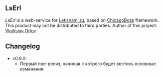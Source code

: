 ## LsErl

*LsErl* is a web-service for [Letisnami.ru](http://www.letisnami.ru/), based on [ChicagoBoss](https://github.com/evanmiller/ChicagoBoss/) framework. This product may not be distributed to third parties. Author of this project: [Vladislav Orlov](mailto:email:biziwalker@gmail.com)

## Changelog
* v0.9.0:
  *  Первый пре-релиз, начиная с котрого будет вестись основные изменения.
